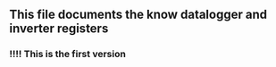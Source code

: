 ## This file documents the know datalogger and inverter registers

### !!!! This is the first version

